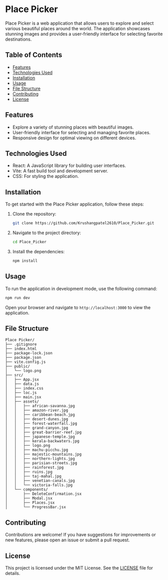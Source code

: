 # Place Picker

Place Picker is a web application that allows users to explore and select various beautiful places around the world. The application showcases stunning images and provides a user-friendly interface for selecting favorite destinations.

## Table of Contents

- [Features](#features)
- [Technologies Used](#technologies-used)
- [Installation](#installation)
- [Usage](#usage)
- [File Structure](#file-structure)
- [Contributing](#contributing)
- [License](#license)

## Features

- Explore a variety of stunning places with beautiful images.
- User-friendly interface for selecting and managing favorite places.
- Responsive design for optimal viewing on different devices.

## Technologies Used

- React: A JavaScript library for building user interfaces.
- Vite: A fast build tool and development server.
- CSS: For styling the application.

## Installation

To get started with the Place Picker application, follow these steps:

1. Clone the repository:
   ```bash
   git clone https://github.com/Krushangpatel2610/Place_Picker.git
   ```

2. Navigate to the project directory:
   ```bash
   cd Place_Picker
   ```

3. Install the dependencies:
   ```bash
   npm install
   ```

## Usage

To run the application in development mode, use the following command:

```bash
npm run dev
```

Open your browser and navigate to `http://localhost:3000` to view the application.

## File Structure

```
Place Picker/
├── .gitignore
├── index.html
├── package-lock.json
├── package.json
├── vite.config.js
├── public/
│   └── logo.png
├── src/
│   ├── App.jsx
│   ├── data.js
│   ├── index.css
│   ├── loc.js
│   ├── main.jsx
│   ├── assets/
│   │   ├── african-savanna.jpg
│   │   ├── amazon-river.jpg
│   │   ├── caribbean-beach.jpg
│   │   ├── desert-dunes.jpg
│   │   ├── forest-waterfall.jpg
│   │   ├── grand-canyon.jpg
│   │   ├── great-barrier-reef.jpg
│   │   ├── japanese-temple.jpg
│   │   ├── kerala-backwaters.jpg
│   │   ├── logo.png
│   │   ├── machu-picchu.jpg
│   │   ├── majestic-mountains.jpg
│   │   ├── northern-lights.jpg
│   │   ├── parisian-streets.jpg
│   │   ├── rainforest.jpg
│   │   ├── ruins.jpg
│   │   ├── taj-mahal.jpg
│   │   ├── venetian-canals.jpg
│   │   └── victoria-falls.jpg
│   └── components/
│       ├── DeleteConfirmation.jsx
│       ├── Modal.jsx
│       ├── Places.jsx
│       └── ProgressBar.jsx
```

## Contributing

Contributions are welcome! If you have suggestions for improvements or new features, please open an issue or submit a pull request.

## License

This project is licensed under the MIT License. See the [LICENSE](LICENSE) file for details.
